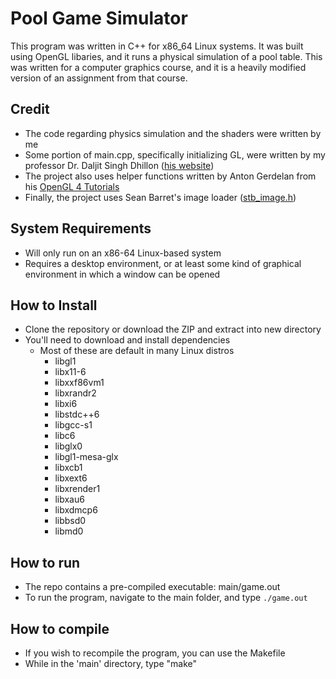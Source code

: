 # Pool Game Simulator
This program was written in C++ for x86_64 Linux systems. It was built using OpenGL libaries, and it runs a physical simulation of a pool table. This was written for a computer graphics course, and it is a heavily modified version of an assignment from that course. 
## Credit
- The code regarding physics simulation and the shaders were written by me
- Some portion of main.cpp, specifically initializing GL, were written by my professor Dr. Daljit Singh Dhillon ([his website](https://djsingh.people.clemson.edu/))
- The project also uses helper functions written by Anton Gerdelan from his [OpenGL 4 Tutorials](https://antongerdelan.net/opengl/)
- Finally, the project uses Sean Barret's image loader ([stb_image.h](https://github.com/nothings/stb/blob/master/stb_image.h))

## System Requirements
- Will only run on an x86-64 Linux-based system
- Requires a desktop environment, or at least some kind of graphical environment in which a window can be opened

## How to Install
- Clone the repository or download the ZIP and extract into new directory
- You'll need to download and install dependencies
  - Most of these are default in many Linux distros
	- libgl1
	- libx11-6
	- libxxf86vm1
	- libxrandr2
	- libxi6
	- libstdc++6
	- libgcc-s1
	- libc6
	- libglx0
	- libgl1-mesa-glx
	- libxcb1
	- libxext6
	- libxrender1
	- libxau6
	- libxdmcp6
	- libbsd0
	- libmd0

## How to run
- The repo contains a pre-compiled executable: main/game.out
- To run the program, navigate to the main folder, and type ```./game.out```
## How to compile
- If you wish to recompile the program, you can use the Makefile
- While in the 'main' directory, type "make"
